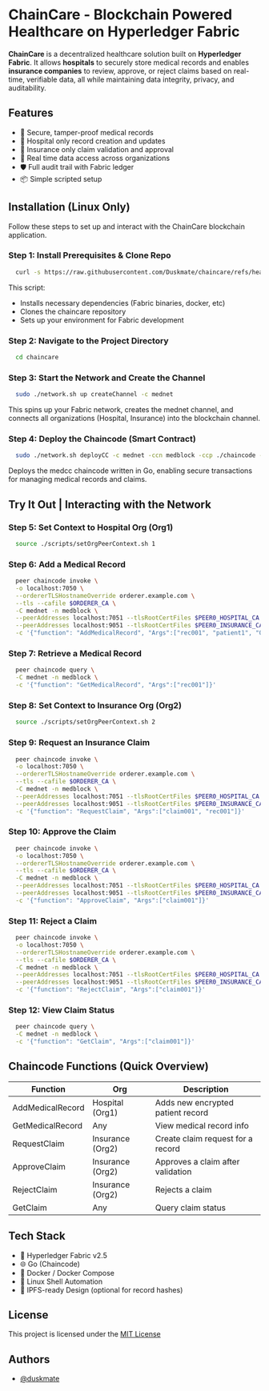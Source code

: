 
# ChainCare - Blockchain Powered Healthcare on Hyperledger Fabric

**ChainCare** is a decentralized healthcare solution built on **Hyperledger Fabric**. It allows **hospitals** to securely store medical records and enables **insurance companies** to review, approve, or reject claims based on real-time, verifiable data, all while maintaining data integrity, privacy, and auditability.

## Features

- 🔐 Secure, tamper-proof medical records
- 🏥 Hospital only record creation and updates
- 🧾 Insurance only claim validation and approval
- 🔄 Real time data access across organizations
- 🛡️ Full audit trail with Fabric ledger
- 📦 Simple scripted setup


## Installation (Linux Only)

Follow these steps to set up and interact with the ChainCare blockchain application.

### Step 1: Install Prerequisites & Clone Repo

```bash
  curl -s https://raw.githubusercontent.com/Duskmate/chaincare/refs/heads/main/install.sh | sudo bash
```
This script:

- Installs necessary dependencies (Fabric binaries, docker, etc)
- Clones the chaincare repository
- Sets up your environment for Fabric development

### Step 2: Navigate to the Project Directory

```bash
  cd chaincare
```
### Step 3: Start the Network and Create the Channel

```bash
  sudo ./network.sh up createChannel -c mednet
```
This spins up your Fabric network, creates the mednet channel, and connects all organizations (Hospital, Insurance) into the blockchain channel.

### Step 4: Deploy the Chaincode (Smart Contract)

```bash
  sudo ./network.sh deployCC -c mednet -ccn medblock -ccp ./chaincode -ccl go
```

Deploys the medcc chaincode written in Go, enabling secure transactions for managing medical records and claims.
    
## Try It Out | Interacting with the Network

### Step 5: Set Context to Hospital Org (Org1)

```bash
  source ./scripts/setOrgPeerContext.sh 1
```

### Step 6: Add a Medical Record

```bash
  peer chaincode invoke \
  -o localhost:7050 \
  --ordererTLSHostnameOverride orderer.example.com \
  --tls --cafile $ORDERER_CA \
  -C mednet -n medblock \
  --peerAddresses localhost:7051 --tlsRootCertFiles $PEER0_HOSPITAL_CA \
  --peerAddresses localhost:9051 --tlsRootCertFiles $PEER0_INSURANCE_CA \
  -c '{"function": "AddMedicalRecord", "Args":["rec001", "patient1", "Qm123abcXYZ"]}'
```

### Step 7: Retrieve a Medical Record

```bash
  peer chaincode query \
  -C mednet -n medblock \
  -c '{"function": "GetMedicalRecord", "Args":["rec001"]}'
```

### Step 8: Set Context to Insurance Org (Org2)

```bash
  source ./scripts/setOrgPeerContext.sh 2
```

### Step 9: Request an Insurance Claim

```bash
  peer chaincode invoke \
  -o localhost:7050 \
  --ordererTLSHostnameOverride orderer.example.com \
  --tls --cafile $ORDERER_CA \
  -C mednet -n medblock \
  --peerAddresses localhost:7051 --tlsRootCertFiles $PEER0_HOSPITAL_CA \
  --peerAddresses localhost:9051 --tlsRootCertFiles $PEER0_INSURANCE_CA \
  -c '{"function": "RequestClaim", "Args":["claim001", "rec001"]}'
```

### Step 10: Approve the Claim

```bash
  peer chaincode invoke \
  -o localhost:7050 \
  --ordererTLSHostnameOverride orderer.example.com \
  --tls --cafile $ORDERER_CA \
  -C mednet -n medblock \
  --peerAddresses localhost:7051 --tlsRootCertFiles $PEER0_HOSPITAL_CA \
  --peerAddresses localhost:9051 --tlsRootCertFiles $PEER0_INSURANCE_CA \
  -c '{"function": "ApproveClaim", "Args":["claim001"]}'
```

### Step 11: Reject a Claim

```bash
  peer chaincode invoke \
  -o localhost:7050 \
  --ordererTLSHostnameOverride orderer.example.com \
  --tls --cafile $ORDERER_CA \
  -C mednet -n medblock \
  --peerAddresses localhost:7051 --tlsRootCertFiles $PEER0_HOSPITAL_CA \
  --peerAddresses localhost:9051 --tlsRootCertFiles $PEER0_INSURANCE_CA \
  -c '{"function": "RejectClaim", "Args":["claim001"]}'
```

### Step 12: View Claim Status

```bash
  peer chaincode query \
  -C mednet -n medblock \
  -c '{"function": "GetClaim", "Args":["claim001"]}'
```
## Chaincode Functions (Quick Overview)

| Function         | Org              | Description                       |
| ---------------- | ---------------- | --------------------------------- |
| AddMedicalRecord | Hospital (Org1)  | Adds new encrypted patient record |
| GetMedicalRecord | Any              | View medical record info          |
| RequestClaim     | Insurance (Org2) | Create claim request for a record |
| ApproveClaim     | Insurance (Org2) | Approves a claim after validation |
| RejectClaim      | Insurance (Org2) | Rejects a claim                   |
| GetClaim         | Any              | Query claim status                |


## Tech Stack

- 🔗 Hyperledger Fabric v2.5
- 🌐 Go (Chaincode)
- 🐳 Docker / Docker Compose
- 🐧 Linux Shell Automation
- 🧠 IPFS-ready Design (optional for record hashes)


## License

This project is licensed under the [MIT License](https://choosealicense.com/licenses/mit/)
## Authors

- [@duskmate](https://github.com/Duskmate/)